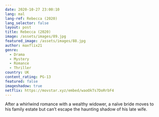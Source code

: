 ```yaml
---
date: 2020-10-27 23:00:10
lang: mal
lang-ref: Rebecca (2020)
lang_selector: false
layout: post
title: Rebecca (2020)
image: /assets/images/89.jpg
featured_image: /assets/images/88.jpg
author: maxflix21
genre:
  - Drama
  - Mystery
  - Romance
  - Thriller
country: UK
content_rating: PG-13
featured: false
imageshadow: true
netflix: https://movstar.xyz/embed/waoOkTs7DoRrbF4
---
```

After a whirlwind romance with a wealthy widower, a naïve bride moves to his family estate but can’t escape the haunting shadow of his late wife.